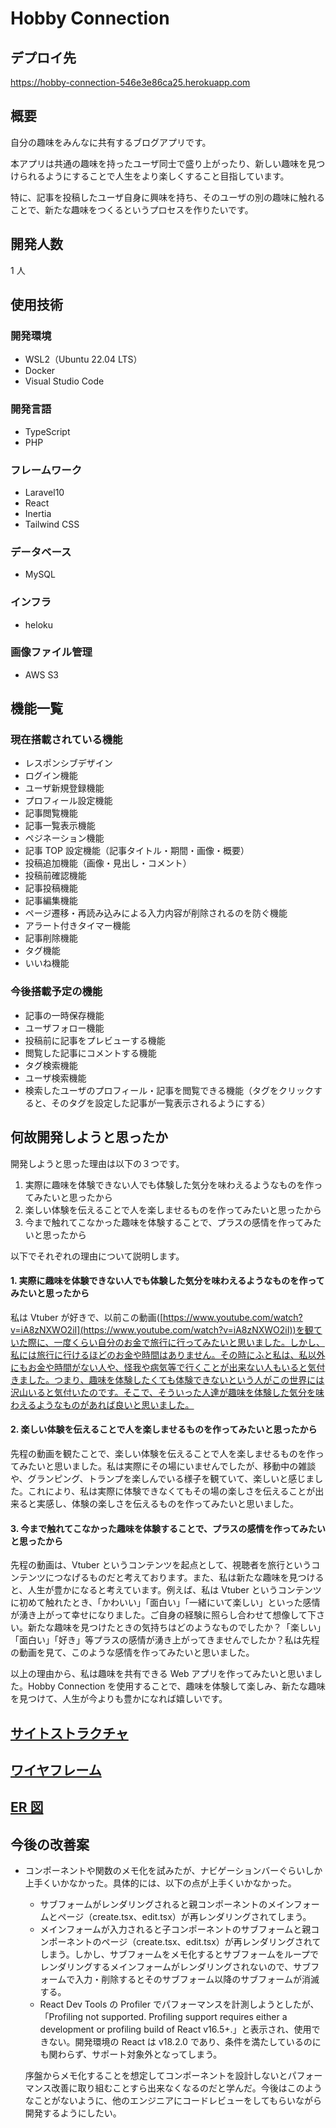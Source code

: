 # Hobby Connection

## デプロイ先

https://hobby-connection-546e3e86ca25.herokuapp.com

## 概要

自分の趣味をみんなに共有するブログアプリです。

本アプリは共通の趣味を持ったユーザ同士で盛り上がったり、新しい趣味を見つけられるようにすることで人生をより楽しくすること目指しています。

特に、記事を投稿したユーザ自身に興味を持ち、そのユーザの別の趣味に触れることで、新たな趣味をつくるというプロセスを作りたいです。

## 開発人数

1 人

## 使用技術

### 開発環境

-   WSL2（Ubuntu 22.04 LTS）
-   Docker
-   Visual Studio Code

### 開発言語

-   TypeScript
-   PHP

### フレームワーク

-   Laravel10
-   React
-   Inertia
-   Tailwind CSS

### データベース

-   MySQL

### インフラ

-   heloku

### 画像ファイル管理

-   AWS S3

## 機能一覧

### 現在搭載されている機能

-   レスポンシブデザイン
-   ログイン機能
-   ユーザ新規登録機能
-   プロフィール設定機能
-   記事閲覧機能
-   記事一覧表示機能
-   ペジネーション機能
-   記事 TOP 設定機能（記事タイトル・期間・画像・概要）
-   投稿追加機能（画像・見出し・コメント）
-   投稿前確認機能
-   記事投稿機能
-   記事編集機能
-   ページ遷移・再読み込みによる入力内容が削除されるのを防ぐ機能
-   アラート付きタイマー機能
-   記事削除機能
-   タグ機能
-   いいね機能

### 今後搭載予定の機能

-   記事の一時保存機能
-   ユーザフォロー機能
-   投稿前に記事をプレビューする機能
-   閲覧した記事にコメントする機能
-   タグ検索機能
-   ユーザ検索機能
-   検索したユーザのプロフィール・記事を閲覧できる機能（タグをクリックすると、そのタグを設定した記事が一覧表示されるようにする）

## 何故開発しようと思ったか

開発しようと思った理由は以下の３つです。

1. 実際に趣味を体験できない人でも体験した気分を味わえるようなものを作ってみたいと思ったから
2. 楽しい体験を伝えることで人を楽しませるものを作ってみたいと思ったから
3. 今まで触れてこなかった趣味を体験することで、プラスの感情を作ってみたいと思ったから

以下でそれぞれの理由について説明します。

#### 1. 実際に趣味を体験できない人でも体験した気分を味わえるようなものを作ってみたいと思ったから

私は Vtuber が好きで、以前この動画([https://www.youtube.com/watch?v=iA8zNXWO2iI](https://www.youtube.com/watch?v=iA8zNXWO2iI))を観ていた際に、一度くらい自分のお金で旅行に行ってみたいと思いました。しかし、私には旅行に行けるほどのお金や時間はありません。その時にふと私は、私以外にもお金や時間がない人や、怪我や病気等で行くことが出来ない人もいると気付きました。つまり、趣味を体験したくても体験できないという人がこの世界には沢山いると気付いたのです。そこで、そういった人達が趣味を体験した気分を味わえるようなものがあれば良いと思いました。

#### 2. 楽しい体験を伝えることで人を楽しませるものを作ってみたいと思ったから

先程の動画を観たことで、楽しい体験を伝えることで人を楽しませるものを作ってみたいと思いました。私は実際にその場にいませんでしたが、移動中の雑談や、グランピング、トランプを楽しんでいる様子を観ていて、楽しいと感じました。これにより、私は実際に体験できなくてもその場の楽しさを伝えることが出来ると実感し、体験の楽しさを伝えるものを作ってみたいと思いました。

#### 3. 今まで触れてこなかった趣味を体験することで、プラスの感情を作ってみたいと思ったから

先程の動画は、Vtuber というコンテンツを起点として、視聴者を旅行というコンテンツにつなげるものだと考えております。また、私は新たな趣味を見つけると、人生が豊かになると考えています。例えば、私は Vtuber というコンテンツに初めて触れたとき、「かわいい」「面白い」「一緒にいて楽しい」といった感情が湧き上がって幸せになりました。ご自身の経験に照らし合わせて想像して下さい。新たな趣味を見つけたときの気持ちはどのようなものでしたか？「楽しい」「面白い」「好き」等プラスの感情が湧き上がってきませんでしたか？私は先程の動画を見て、このような感情を作ってみたいと思いました。

以上の理由から、私は趣味を共有できる Web アプリを作ってみたいと思いました。Hobby Connection を使用することで、趣味を体験して楽しみ、新たな趣味を見つけて、人生が今よりも豊かになれば嬉しいです。

## [サイトストラクチャ](https://drive.google.com/file/d/1r9j9nggoobS2rChpoOU6z4YkgNXmqe_z/view?usp=sharing)

## [ワイヤフレーム](https://app.diagrams.net/#G1rMCmTkB2WtT4swPb3ieEt_686NVUhFAk)

## [ER 図](https://drive.google.com/file/d/1r8Pw335I2oew5LOtUtZQcrVuXPY7uuU8/view?usp=sharing)

## 今後の改善案

-   コンポーネントや関数のメモ化を試みたが、ナビゲーションバーぐらいしか上手くいかなかった。具体的には、以下の点が上手くいかなかった。

    -   サブフォームがレンダリングされると親コンポーネントのメインフォームとページ（create.tsx、edit.tsx）が再レンダリングされてしまう。
    -   メインフォームが入力されると子コンポーネントのサブフォームと親コンポーネントのページ（create.tsx、edit.tsx）が再レンダリングされてしまう。しかし、サブフォームをメモ化するとサブフォームをループでレンダリングするメインフォームがレンダリングされないので、サブフォームで入力・削除するとそのサブフォーム以降のサブフォームが消滅する。
    -   React Dev Tools の Profiler でパフォーマンスを計測しようとしたが、「Profiling not supported. Profiling support requires either a development or profiling build of React v16.5+.」と表示され、使用できない。開発環境の React は v18.2.0 であり、条件を満たしているのにも関わらず、サポート対象外となってしまう。

    序盤からメモ化することを想定してコンポーネントを設計しないとパフォーマンス改善に取り組むことすら出来なくなるのだと学んだ。今後はこのようなことがないように、他のエンジニアにコードレビューをしてもらいながら開発するようにしたい。

